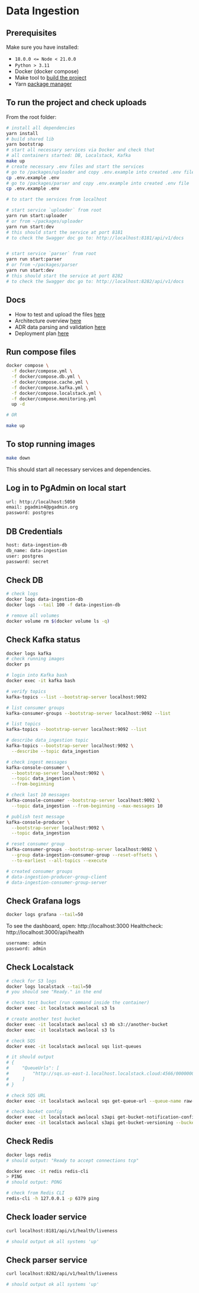 # Data Ingestion

## Prerequisites

Make sure you have installed:
- `18.0.0 <= Node < 21.0.0`
- `Python > 3.11`
- Docker (docker compose)
- Make tool to [build the project](https://formulae.brew.sh/formula/make)
- Yarn [package manager](https://formulae.brew.sh/formula/yarn)

## To run the project and check uploads

From the root folder:

```sh
# install all dependencies
yarn install
# build shared lib
yarn bootstrap
# start all necessary services via Docker and check that
# all containers started: DB, Localstack, Kafka
make up
# create necessary .env files and start the services
# go to /packages/uploader and copy .env.example into created .env file
cp .env.example .env
# go to /packages/parser and copy .env.example into created .env file
cp .env.example .env

# to start the services from localhost

# start service `uploader` from root
yarn run start:uploader
# or from ~/packages/uploader
yarn run start:dev
# this should start the service at port 8181
# to check the Swagger doc go to: http://localhost:8181/api/v1/docs


# start service `parser` from root
yarn run start:parser
# or from ~/packages/parser
yarn run start:dev
# this should start the service at port 8282
# to check the Swagger doc go to: http://localhost:8282/api/v1/docs
```

## Docs

- How to test and upload the files [here](docs/testing.md)
- Architecture overview [here](docs/arch-overview.md)
- ADR data parsing and validation [here](docs/adr/adr-parse-validate.md)
- Deployment plan [here](docs/deployment.md)


## Run compose files

```sh
docker compose \
  -f docker/compose.yml \
  -f docker/compose.db.yml \
  -f docker/compose.cache.yml \
  -f docker/compose.kafka.yml \
  -f docker/compose.localstack.yml \
  -f docker/compose.monitoring.yml
  up -d

# OR

make up
```

## To stop running images

```sh
make down
```

This should start all necessary services and dependencies.

## Log in to PgAdmin on local start

```txt
url: http://localhost:5050
email: pgadmin4@pgadmin.org
password: postgres
```

## DB Credentials

```txt
host: data-ingestion-db
db_name: data-ingestion
user: postgres
password: secret
```

## Check DB

```sh
# check logs
docker logs data-ingestion-db
docker logs --tail 100 -f data-ingestion-db

# remove all volumes
docker volume rm $(docker volume ls -q)
```

## Check Kafka status

```sh
docker logs kafka
# check running images
docker ps

# login into Kafka bash
docker exec -it kafka bash

# verify topics
kafka-topics --list --bootstrap-server localhost:9092

# list consumer groups
kafka-consumer-groups --bootstrap-server localhost:9092 --list

# list topics
kafka-topics --bootstrap-server localhost:9092 --list

# describe data_ingestion topic
kafka-topics --bootstrap-server localhost:9092 \
  --describe --topic data_ingestion

# check ingest messages
kafka-console-consumer \
  --bootstrap-server localhost:9092 \
  --topic data_ingestion \
  --from-beginning

# check last 10 messages
kafka-console-consumer --bootstrap-server localhost:9092 \
  --topic data_ingestion --from-beginning --max-messages 10

# publish test message
kafka-console-producer \
  --bootstrap-server localhost:9092 \
  --topic data_ingestion

# reset consumer group
kafka-consumer-groups --bootstrap-server localhost:9092 \
  --group data-ingestion-consumer-group --reset-offsets \
  --to-earliest --all-topics --execute

# created consumer groups
# data-ingestion-producer-group-client
# data-ingestion-consumer-group-server
```

## Check Grafana logs

```sh
docker logs grafana --tail=50
```

To see the dashboard, open: http://localhost:3000
Healthcheck: http://localhost:3000/api/health

```txt
username: admin
password: admin
```

## Check Localstack

```sh
# check for S3 logs
docker logs localstack --tail=50
# you should see "Ready." in the end

# check test bucket (run command inside the container)
docker exec -it localstack awslocal s3 ls

# create another test bucket
docker exec -it localstack awslocal s3 mb s3://another-bucket
docker exec -it localstack awslocal s3 ls

# check SQS
docker exec -it localstack awslocal sqs list-queues

# it should output
# {
#     "QueueUrls": [
#         "http://sqs.us-east-1.localhost.localstack.cloud:4566/000000000000/raw-data-ingestion-queue"
#     ]
# }

# check SQS URL
docker exec -it localstack awslocal sqs get-queue-url --queue-name raw-data-ingestion-queue

# check bucket config
docker exec -it localstack awslocal s3api get-bucket-notification-configuration --bucket raw-data-ingestion-bucket
docker exec -it localstack awslocal s3api get-bucket-versioning --bucket raw-data-ingestion-bucket
```

## Check Redis

```sh
docker logs redis
# should output: "Ready to accept connections tcp"

docker exec -it redis redis-cli
> PING
# should output: PONG

# check from Redis CLI
redis-cli -h 127.0.0.1 -p 6379 ping
```

## Check loader service

```sh
curl localhost:8181/api/v1/health/liveness

# should output ok all systems 'up'
```

## Check parser service

```sh
curl localhost:8282/api/v1/health/liveness

# should output ok all systems 'up'
```
